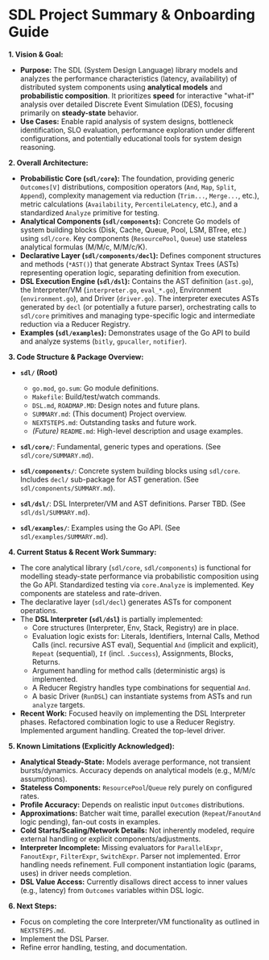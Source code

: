 # SDL Project Summary & Onboarding Guide

**1. Vision & Goal:**

*   **Purpose:** The SDL (System Design Language) library models and analyzes the performance characteristics (latency, availability) of distributed system components using **analytical models** and **probabilistic composition**. It prioritizes **speed** for interactive "what-if" analysis over detailed Discrete Event Simulation (DES), focusing primarily on **steady-state** behavior.
*   **Use Cases:** Enable rapid analysis of system designs, bottleneck identification, SLO evaluation, performance exploration under different configurations, and potentially educational tools for system design reasoning.

**2. Overall Architecture:**

*   **Probabilistic Core (`sdl/core`):** The foundation, providing generic `Outcomes[V]` distributions, composition operators (`And`, `Map`, `Split`, `Append`), complexity management via reduction (`Trim...`, `Merge...`, etc.), metric calculations (`Availability`, `PercentileLatency`, etc.), and a standardized `Analyze` primitive for testing.
*   **Analytical Components (`sdl/components`):** Concrete Go models of system building blocks (Disk, Cache, Queue, Pool, LSM, BTree, etc.) using `sdl/core`. Key components (`ResourcePool`, `Queue`) use stateless analytical formulas (M/M/c, M/M/c/K).
*   **Declarative Layer (`sdl/components/decl`):** Defines component structures and methods (`*AST()`) that generate Abstract Syntax Trees (ASTs) representing operation logic, separating definition from execution.
*   **DSL Execution Engine (`sdl/dsl`):** Contains the AST definition (`ast.go`), the Interpreter/VM (`interpreter.go`, `eval_*.go`), Environment (`environment.go`), and Driver (`driver.go`). The interpreter executes ASTs generated by `decl` (or potentially a future parser), orchestrating calls to `sdl/core` primitives and managing type-specific logic and intermediate reduction via a Reducer Registry.
*   **Examples (`sdl/examples`):** Demonstrates usage of the Go API to build and analyze systems (`bitly`, `gpucaller`, `notifier`).

**3. Code Structure & Package Overview:**

*   **`sdl/` (Root)**
    *   `go.mod`, `go.sum`: Go module definitions.
    *   `Makefile`: Build/test/watch commands.
    *   `DSL.md`, `ROADMAP.MD`: Design notes and future plans.
    *   `SUMMARY.md`: (This document) Project overview.
    *   `NEXTSTEPS.md`: Outstanding tasks and future work.
    *   *(Future)* `README.md`: High-level description and usage examples.

*   **`sdl/core/`**: Fundamental, generic types and operations. (See `sdl/core/SUMMARY.md`).
*   **`sdl/components/`**: Concrete system building blocks using `sdl/core`. Includes `decl/` sub-package for AST generation. (See `sdl/components/SUMMARY.md`).
*   **`sdl/dsl/`**: DSL Interpreter/VM and AST definitions. Parser TBD. (See `sdl/dsl/SUMMARY.md`).
*   **`sdl/examples/`**: Examples using the Go API. (See `sdl/examples/SUMMARY.md`).

**4. Current Status & Recent Work Summary:**

*   The core analytical library (`sdl/core`, `sdl/components`) is functional for modelling steady-state performance via probabilistic composition using the Go API. Standardized testing via `core.Analyze` is implemented. Key components are stateless and rate-driven.
*   The declarative layer (`sdl/decl`) generates ASTs for component operations.
*   The **DSL Interpreter (`sdl/dsl`)** is partially implemented:
    *   Core structures (Interpreter, Env, Stack, Registry) are in place.
    *   Evaluation logic exists for: Literals, Identifiers, Internal Calls, Method Calls (incl. recursive AST eval), Sequential `And` (implicit and explicit), `Repeat` (sequential), `If` (incl. `.Success`), Assignments, Blocks, Returns.
    *   Argument handling for method calls (deterministic args) is implemented.
    *   A Reducer Registry handles type combinations for sequential `And`.
    *   A basic Driver (`RunDSL`) can instantiate systems from ASTs and run `analyze` targets.
*   **Recent Work:** Focused heavily on implementing the DSL Interpreter phases. Refactored combination logic to use a Reducer Registry. Implemented argument handling. Created the top-level driver.

**5. Known Limitations (Explicitly Acknowledged):**

*   **Analytical Steady-State:** Models average performance, not transient bursts/dynamics. Accuracy depends on analytical models (e.g., M/M/c assumptions).
*   **Stateless Components:** `ResourcePool`/`Queue` rely purely on configured rates.
*   **Profile Accuracy:** Depends on realistic input `Outcomes` distributions.
*   **Approximations:** Batcher wait time, parallel execution (`Repeat`/`FanoutAnd` logic pending), fan-out costs in examples.
*   **Cold Starts/Scaling/Network Details:** Not inherently modeled, require external handling or explicit components/adjustments.
*   **Interpreter Incomplete:** Missing evaluators for `ParallelExpr`, `FanoutExpr`, `FilterExpr`, `SwitchExpr`. Parser not implemented. Error handling needs refinement. Full component instantiation logic (params, uses) in driver needs completion.
*   **DSL Value Access:** Currently disallows direct access to inner values (e.g., latency) from `Outcomes` variables within DSL logic.

**6. Next Steps:**

*   Focus on completing the core Interpreter/VM functionality as outlined in `NEXTSTEPS.md`.
*   Implement the DSL Parser.
*   Refine error handling, testing, and documentation.
